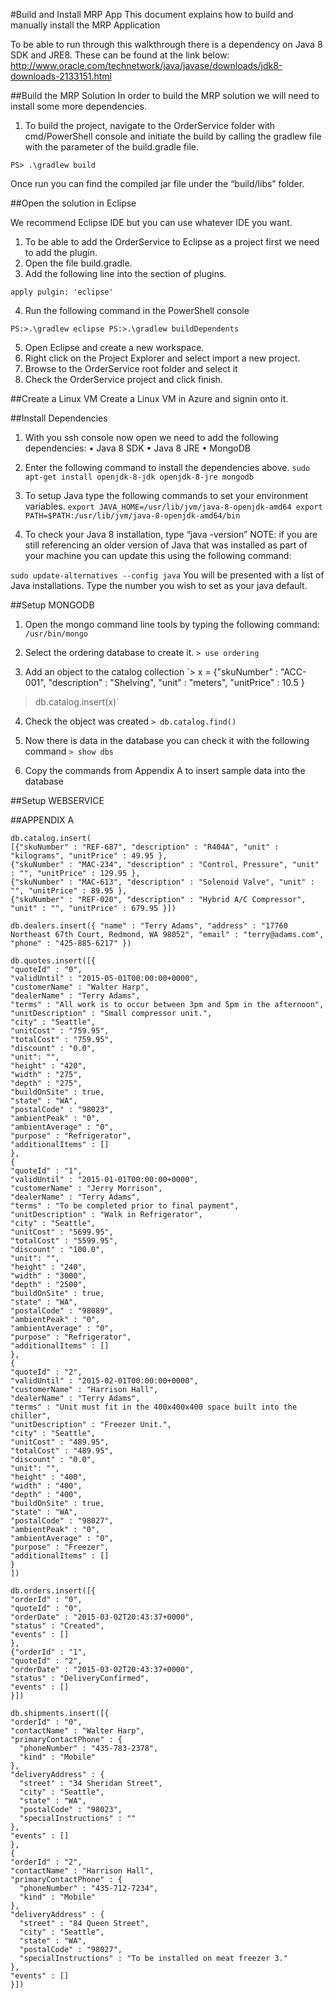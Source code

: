 #Build and Install MRP App 
This document explains how to build and manually install the MRP Application

To be able to run through this walkthrough there is a dependency on Java 8 SDK and JRE8. These can be found at the link below:
http://www.oracle.com/technetwork/java/javase/downloads/jdk8-downloads-2133151.html

##Build the MRP Solution 
In order to build the MRP solution we will need to install some more dependencies. 
1.  To build the project, navigate to the OrderService folder with cmd/PowerShell console and initiate the build by calling the gradlew file with the parameter of the build.gradle file.

`PS> .\gradlew build`

Once run you can find the compiled jar file under the “build/libs” folder.

##Open the solution in Eclipse 

We recommend Eclipse IDE but you can use whatever IDE you want.

1. To be able to add the OrderService to Eclipse as a project first we need to add the plugin.
2.  Open the file build.gradle.
3.  Add the following line into the section of plugins.

`apply pulgin: 'eclipse'`

4. Run the following command in the PowerShell console

`PS:>.\gradlew eclipse
PS:>.\gradlew buildDependents`

5.  Open Eclipse and create a new workspace.
6.  Right click on the Project Explorer and select import a new project.
7.  Browse to the OrderService root folder and select it
8.  Check the OrderService project and click finish. 

##Create a Linux VM 
Create a Linux VM in Azure and signin onto it.

##Install Dependencies
1.  With you ssh console now open we need to add the following dependencies:
• Java 8 SDK
• Java 8 JRE
• MongoDB
2.  Enter the following command to install the dependencies above.
`sudo apt-get install openjdk-8-jdk openjdk-8-jre mongodb`

3.  To setup Java type the following commands to set your environment variables.
`export JAVA_HOME=/usr/lib/jvm/java-8-openjdk-amd64
export PATH=$PATH:/usr/lib/jvm/java-8-openjdk-amd64/bin`

4.  To check your Java 8 installation, type “java -version”
NOTE: if you are still referencing an older version of Java that was installed as part of your machine you can update this using the following command:

`sudo update-alternatives --config java`
You will be presented with a list of Java installations. Type the number you wish to set as your java default.

##Setup MONGODB
1.  Open the mongo command line tools by typing the following command:
`/usr/bin/mongo`

2.  Select the ordering database to create it.
`> use ordering`

3. Add an object to the catalog collection
`> x = {"skuNumber" : "ACC-001", "description" : "Shelving", "unit" : "meters", "unitPrice" : 10.5 }
> db.catalog.insert(x)`

4.  Check the object was created 
`> db.catalog.find()`

5. Now there is data in the database you can check it with the following command 
`> show dbs`

6.  Copy the commands from Appendix A to insert sample data into the database 

##Setup WEBSERVICE


##APPENDIX A
```
db.catalog.insert(
[{"skuNumber" : "REF-687", "description" : "R404A", "unit" : "kilograms", "unitPrice" : 49.95 },
{"skuNumber" : "MAC-234", "description" : "Control, Pressure", "unit" : "", "unitPrice" : 129.95 },
{"skuNumber" : "MAC-613", "description" : "Solenoid Valve", "unit" : "", "unitPrice" : 89.95 },
{"skuNumber" : "REF-020", "description" : "Hybrid A/C Compressor", "unit" : "", "unitPrice" : 679.95 }])

db.dealers.insert({ "name" : "Terry Adams", "address" : "17760 Northeast 67th Court, Redmond, WA 98052", "email" : "terry@adams.com", "phone" : "425-885-6217" })

db.quotes.insert([{
"quoteId" : "0",
"validUntil" : "2015-05-01T00:00:00+0000",
"customerName" : "Walter Harp",
"dealerName" : "Terry Adams",
"terms" : "All work is to occur between 3pm and 5pm in the afternoon",
"unitDescription" : "Small compressor unit.",
"city" : "Seattle",
"unitCost" : "759.95",
"totalCost" : "759.95",
"discount" : "0.0",
"unit": "",
"height" : "420",
"width" : "275",
"depth" : "275",
"buildOnSite" : true,
"state" : "WA",
"postalCode" : "98023",
"ambientPeak" : "0",
"ambientAverage" : "0",
"purpose" : "Refrigerator",
"additionalItems" : []
},
{
"quoteId" : "1",
"validUntil" : "2015-01-01T00:00:00+0000",
"customerName" : "Jerry Morrison",
"dealerName" : "Terry Adams",
"terms" : "To be completed prior to final payment",
"unitDescription" : "Walk in Refrigerator",
"city" : "Seattle",
"unitCost" : "5699.95",
"totalCost" : "5599.95",
"discount" : "100.0",
"unit": "",
"height" : "240",
"width" : "3000",
"depth" : "2500",
"buildOnSite" : true,
"state" : "WA",
"postalCode" : "98089",
"ambientPeak" : "0",
"ambientAverage" : "0",
"purpose" : "Refrigerator",
"additionalItems" : []
},
{
"quoteId" : "2",
"validUntil" : "2015-02-01T00:00:00+0000",
"customerName" : "Harrison Hall",
"dealerName" : "Terry Adams",
"terms" : "Unit must fit in the 400x400x400 space built into the chiller",
"unitDescription" : "Freezer Unit.",
"city" : "Seattle",
"unitCost" : "489.95",
"totalCost" : "489.95",
"discount" : "0.0",
"unit": "",
"height" : "400",
"width" : "400",
"depth" : "400",
"buildOnSite" : true,
"state" : "WA",
"postalCode" : "98027",
"ambientPeak" : "0",
"ambientAverage" : "0",
"purpose" : "Freezer",
"additionalItems" : []
}
])

db.orders.insert([{
"orderId" : "0",
"quoteId" : "0",
"orderDate" : "2015-03-02T20:43:37+0000",
"status" : "Created",
"events" : []
},
{"orderId" : "1",
"quoteId" : "2",
"orderDate" : "2015-03-02T20:43:37+0000",
"status" : "DeliveryConfirmed",
"events" : []
}])

db.shipments.insert([{
"orderId" : "0",
"contactName" : "Walter Harp",
"primaryContactPhone" : {
  "phoneNumber" : "435-783-2378",
  "kind" : "Mobile"
},
"deliveryAddress" : {
  "street" : "34 Sheridan Street",
  "city" : "Seattle",
  "state" : "WA",
  "postalCode" : "98023",
  "specialInstructions" : ""
},
"events" : []
},
{
"orderId" : "2",
"contactName" : "Harrison Hall",
"primaryContactPhone" : {
  "phoneNumber" : "435-712-7234",
  "kind" : "Mobile"
},
"deliveryAddress" : {
  "street" : "84 Queen Street",
  "city" : "Seattle",
  "state" : "WA",
  "postalCode" : "98027",
  "specialInstructions" : "To be installed on meat freezer 3."
},
"events" : []
}])
```